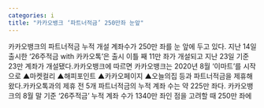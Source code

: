 ```yaml
---
categories: i
title: "카카오뱅크 ‘파트너적금’ 250만좌 눈앞"
---
```

카카오뱅크의 파트너적금 누적 개설 계좌수가 250만 좌를 눈 앞에 두고 있다. 지난 14일 출시한 ‘26주적금 with 카카오톡’은 출시 이틀 째 11만 좌가 개설되고 지난 23일 기준 23만 계좌가 개설됐다.카카오뱅크에 따르면 카카오뱅크는 2020년 8월 ‘이마트’를 시작으로 ▲마켓컬리 ▲해피포인트 ▲카카오페이지 ▲오늘의집 등과 파트너적금을 제휴해 왔다.카카오톡과의 제휴 전 5개 파트너적금의 누적 계좌 수는 약 225만 좌다. 카카오뱅크의 8월 말 기준 ‘26주적금’ 누적 계좌 수가 1340만 좌인 점을 고려할 때 250만 좌에